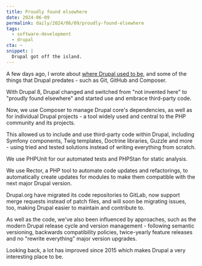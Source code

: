 ```yaml
---
title: Proudly found elsewhere
date: 2024-06-09
permalink: daily/2024/06/09/proudly-found-elsewhere
tags:
  - software-development
  - drupal
cta: ~
snippet: |
  Drupal got off the island.
---
```


A few days ago, I wrote about [where Drupal used to be][0], and some of the things that Drupal predates - such as Git, GitHub and Composer.

With Drupal 8, Drupal changed and switched from "not invented here" to "proudly found elsewhere" and started use and embrace third-party code.

Now, we use Composer to manage Drupal core's dependencies, as well as for individual Drupal projects - a tool widely used and central to the PHP community and its projects.

This allowed us to include and use third-party code within Drupal, including Symfony components, Twig templates, Doctrine libraries, Guzzle and more - using tried and tested solutions instead of writing everything from scratch.

We use PHPUnit for our automated tests and PHPStan for static analysis.

We use Rector, a PHP tool to automate code updates and refactorings, to automatically create updates for modules to make them compatible with the next major Drupal version.

Drupal.org have migrated its code repositories to GitLab, now support merge requests instead of patch files, and will soon be migrating issues, too, making Drupal easier to maintain and contribute to.

As well as the code, we've also been influenced by approaches, such as the modern Drupal release cycle and version management - following semantic versioning, backwards compatibility policies, twice-yearly feature releases and no "rewrite everything" major version upgrades.

Looking back, a lot has improved since 2015 which makes Drupal a very interesting place to be.

[0]: {{site.url}}/daily/2024/06/07/not-invented-here
